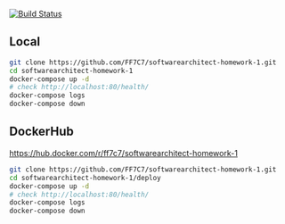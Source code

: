[![Build Status](https://travis-ci.org/FF7C7/softwarearchitect-homework-1.svg)](https://travis-ci.org/FF7C7/softwarearchitect-homework-1)

## Local
```bash
git clone https://github.com/FF7C7/softwarearchitect-homework-1.git
cd softwarearchitect-homework-1
docker-compose up -d
# check http://localhost:80/health/
docker-compose logs
docker-compose down
```

## DockerHub
https://hub.docker.com/r/ff7c7/softwarearchitect-homework-1
```bash
git clone https://github.com/FF7C7/softwarearchitect-homework-1.git
cd softwarearchitect-homework-1/deploy
docker-compose up -d
# check http://localhost:80/health/
docker-compose logs
docker-compose down
```
